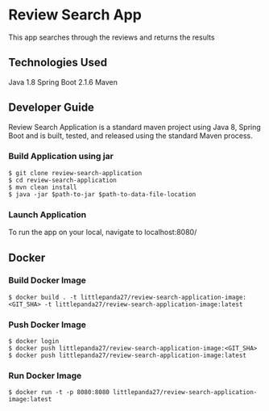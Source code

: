# Review Search App

This app searches through the reviews and returns the results

## Technologies Used

Java 1.8
Spring Boot 2.1.6
Maven


## Developer Guide

Review Search Application is a standard maven project using Java 8, Spring Boot and is built, tested, and released using the standard Maven process.

### Build Application using jar

```
$ git clone review-search-application
$ cd review-search-application
$ mvn clean install
$ java -jar $path-to-jar $path-to-data-file-location
```

### Launch Application

To run the app on your local, navigate to localhost:8080/

## Docker

### Build Docker Image
```
$ docker build . -t littlepanda27/review-search-application-image:<GIT_SHA> -t littlepanda27/review-search-application-image:latest
```

### Push Docker Image
```
$ docker login
$ docker push littlepanda27/review-search-application-image:<GIT_SHA>
$ docker push littlepanda27/review-search-application-image:latest
```

### Run Docker Image
```
$ docker run -t -p 8080:8080 littlepanda27/review-search-application-image:latest 
```
